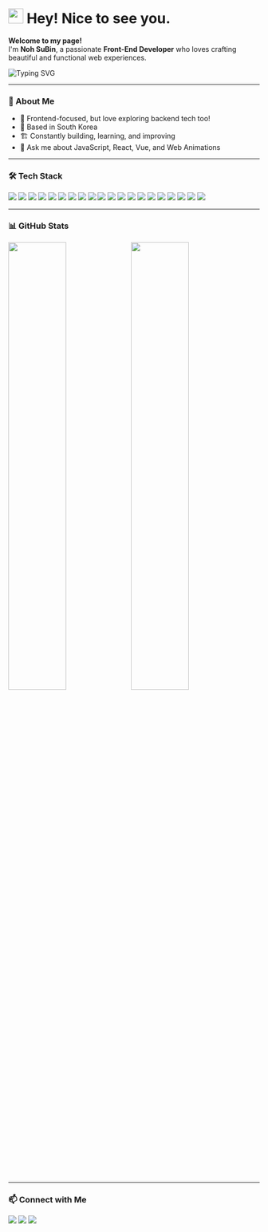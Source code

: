 <h1>
  <img src="https://emojis.slackmojis.com/emojis/images/1531849430/4246/blob-sunglasses.gif?1531849430" width="30"/>
  Hey! Nice to see you.
</h1>

<p >
  <strong>Welcome to my page!</strong> <br>
  I'm <strong>Noh SuBin</strong>, a passionate <strong>Front-End Developer</strong> who loves crafting beautiful and functional web experiences.
</p>

<p>
  <img src="https://readme-typing-svg.herokuapp.com?font=Fira+Code&pause=1000&color=F7B93E&width=435&lines=Front-End+Developer;Always+Learning+New+Tech;Clean+and+Efficient+Code" alt="Typing SVG">
</p>


---

### 🚀 About Me
- 🎨 Frontend-focused, but love exploring backend tech too!
- 📍 Based in South Korea
- 🏗 Constantly building, learning, and improving
- 💬 Ask me about JavaScript, React, Vue, and Web Animations

---

### 🛠 Tech Stack
<p>
  <img src="https://img.shields.io/badge/JavaScript-F7DF1E?style=flat-square&logo=javascript&logoColor=black"/>
  <img src="https://img.shields.io/badge/React-0081CB?style=flat-square&logo=react&logoColor=61DAFB"/>
  <img src="https://img.shields.io/badge/Vue.js-35495E?style=flat-square&logo=vue.js&logoColor=4FC08D"/>
  <img src="https://img.shields.io/badge/Vite-593D88?style=flat-square&logo=vite&logoColor=white"/>
  <img src="https://img.shields.io/badge/Node.js-43853D?style=flat-square&logo=node.js&logoColor=white"/>
  <img src="https://img.shields.io/badge/jQuery-0769AD?style=flat-square&logo=jquery&logoColor=white"/>
  <img src="https://img.shields.io/badge/WordPress-21759B?style=flat-square&logo=wordpress&logoColor=white"/>
  <img src="https://img.shields.io/badge/-Google_Cloud_Platform-1a73e8?style=flat-square&logo=google-cloud&logoColor=white"/>
  <img src="https://img.shields.io/badge/-Git-F05032?style=flat-square&logo=git&logoColor=white"/>
  <img src="https://img.shields.io/badge/-NPM-CB3837?style=flat-square&logo=npm&logoColor=white"/>
  <img src="https://img.shields.io/badge/-Prettier-F7B93E?style=flat-square&logo=prettier&logoColor=white"/>
  <img src="https://img.shields.io/badge/Markdown-000000?style=flat-square&logo=markdown&logoColor=white"/>
  <img src="https://img.shields.io/badge/HTML5-E34F26?style=flat-square&logo=html5&logoColor=white"/>
  <img src="https://img.shields.io/badge/CSS3-1572B6?style=flat-square&logo=css3&logoColor=white"/>
  <img src="https://img.shields.io/badge/Bootstrap-563D7C?style=flat-square&logo=bootstrap&logoColor=white"/>
  <img src="https://img.shields.io/badge/MySQL-005C84?style=flat-square&logo=mysql&logoColor=white"/>
  <img src="https://img.shields.io/badge/MariaDB-003545?style=flat-square&logo=mariadb&logoColor=white"/>
  <img src="https://img.shields.io/badge/MongoDB-13aa52?style=flat-square&logo=mongodb&logoColor=white"/>
  <img src="https://img.shields.io/badge/Netlify-00C7B7?style=flat-square&logo=netlify&logoColor=white"/>
  <img src="https://img.shields.io/badge/-GSAP-88CE02?style=flat-square&logo=greensock&logoColor=white"/>
</p>

---

### 📊 GitHub Stats
<p>
  <img src="https://github-readme-stats.vercel.app/api?username=your-github-username&show_icons=true&theme=radical" width="48%"/>
  <img src="https://github-readme-streak-stats.herokuapp.com/?user=your-github-username&theme=radical" width="48%"/>
</p>

---

### 📫 Connect with Me
<p>
  <a href="https://your-portfolio.com" target="_blank"><img src="https://img.shields.io/badge/Portfolio-%2312100E.svg?style=flat-square&logo=firefox&logoColor=white"/></a>
  <a href="mailto:your-email@example.com"><img src="https://img.shields.io/badge/Email-D14836?style=flat-square&logo=gmail&logoColor=white"/></a>
  <a href="https://www.linkedin.com/in/yourprofile/" target="_blank"><img src="https://img.shields.io/badge/LinkedIn-0077B5?style=flat-square&logo=linkedin&logoColor=white"/></a>
</p>
